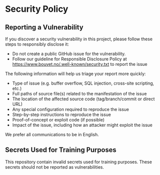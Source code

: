 # Security Policy

## Reporting a Vulnerability

If you discover a security vulnerability in this project, please follow these steps to responsibly disclose it:

- Do not create a public GitHub issue for the vulnerability.
- Follow our guideline for Responsible Disclosure Policy at https://www.bouvet.no/.well-known/security.txt to report the issue

The following information will help us triage your report more quickly:

- Type of issue (e.g. buffer overflow, SQL injection, cross-site scripting, etc.)
- Full paths of source file(s) related to the manifestation of the issue
- The location of the affected source code (tag/branch/commit or direct URL)
- Any special configuration required to reproduce the issue
- Step-by-step instructions to reproduce the issue
- Proof-of-concept or exploit code (if possible)
- Impact of the issue, including how an attacker might exploit the issue

We prefer all communications to be in English.

## Secrets Used for Training Purposes

This repository contain invalid secrets used for training purposes. These secrets should not be reported as vulnerabilities.